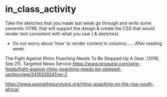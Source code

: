 # in_class_activity

Take the sketches that you made last week go through and write some sementic HTML that will support the design & create the CSS that would render text consistent with what you saw ( & sketches)

- Do not worry about 'how' to render content in columns.......After reading week.

The Fight Against Rhino Poaching Needs To Be Stepped Up A Gear. (2018, Sep 21). Targeted News Service https://www.proquest.com/wire-feeds/fight-against-rhino-poaching-needs-be-stepped-up/docview/2418328241/se-2

https://www.savingthesurvivors.org/rhino-poaching-on-the-rise-south-africa/
